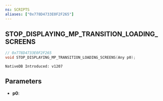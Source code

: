 ```yaml
---
ns: SCRIPTS
aliases: ["0x778D4733E0F2F265"]
---
```

## STOP_DISPLAYING_MP_TRANSITION_LOADING_SCREENS

```c
// 0x778D4733E0F2F265
void STOP_DISPLAYING_MP_TRANSITION_LOADING_SCREENS(Any p0);
```

```
NativeDB Introduced: v1207
```

## Parameters
* **p0**:
